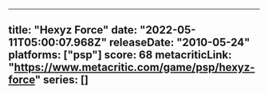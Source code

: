 
---
title: "Hexyz Force"
date: "2022-05-11T05:00:07.968Z"
releaseDate: "2010-05-24"
platforms: ["psp"]
score: 68
metacriticLink: "https://www.metacritic.com/game/psp/hexyz-force"
series: []
---
